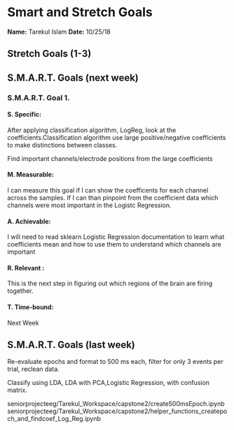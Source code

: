 # Smart and Stretch Goals

**Name:** Tarekul Islam
**Date:** 10/25/18

## Stretch Goals (1-3)


## S.M.A.R.T. Goals (next week)

### S.M.A.R.T. Goal 1.

#### S. Specific: 
After applying classification algorithm, LogReg, look at the coefficients.Classification algorithm use large positive/negative coefficients to make distinctions between classes.

Find important channels/electrode positions from the large coefficients

#### M. Measurable: 
I can measure this goal if I can show the coefficents for each channel across the samples. If I can than pinpoint from the coefficient data which channels were most important in the Logistc Regression.

#### A. Achievable: 
I will need to read sklearn Logistic Regression documentation to learn what coefficients mean and how to use them to understand which channels are important

#### R. Relevant :
This is the next step in figuring out which regions of the brain are firing together.


#### T. Time-bound: 
Next Week


## S.M.A.R.T. Goals (last week)
Re-evaluate epochs and format to 500 ms each, filter for only 3 events per trial, reclean data.

Classify using LDA, LDA with PCA,Logistic Regression, with confusion matrix.

seniorprojecteeg/Tarekul_Workspace/capstone2/create500msEpoch.ipynb
seniorprojecteeg/Tarekul_Workspace/capstone2/helper_functions_createpoch_and_findcoef_Log_Reg.ipynb